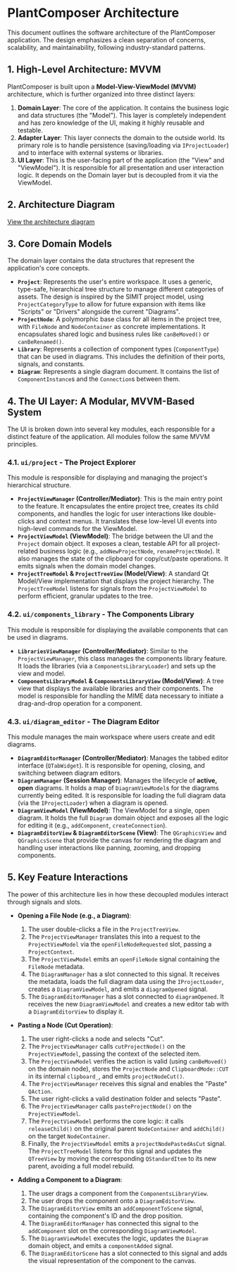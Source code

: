 # PlantComposer Architecture

This document outlines the software architecture of the PlantComposer application. The design emphasizes a clean separation of concerns, scalability, and maintainability, following industry-standard patterns.

## 1. High-Level Architecture: MVVM

PlantComposer is built upon a **Model-View-ViewModel (MVVM)** architecture, which is further organized into three distinct layers:

1.  **Domain Layer**: The core of the application. It contains the business logic and data structures (the "Model"). This layer is completely independent and has zero knowledge of the UI, making it highly reusable and testable.
2.  **Adapter Layer**: This layer connects the domain to the outside world. Its primary role is to handle persistence (saving/loading via `IProjectLoader`) and to interface with external systems or libraries.
3.  **UI Layer**: This is the user-facing part of the application (the "View" and "ViewModel"). It is responsible for all presentation and user interaction logic. It depends on the Domain layer but is decoupled from it via the ViewModel.

## 2. Architecture Diagram

[View the architecture diagram](./ARCHITECTURE_DIAGRAM.md)

## 3. Core Domain Models

The domain layer contains the data structures that represent the application's core concepts.

-   **`Project`**: Represents the user's entire workspace. It uses a generic, type-safe, hierarchical tree structure to manage different categories of assets. The design is inspired by the SIMIT project model, using `ProjectCategoryType` to allow for future expansion with items like "Scripts" or "Drivers" alongside the current "Diagrams".
-   **`ProjectNode`**: A polymorphic base class for all items in the project tree, with `FileNode` and `NodeContainer` as concrete implementations. It encapsulates shared logic and business rules like `canBeMoved()` or `canBeRenamed()`.
-   **`Library`**: Represents a collection of component types (`ComponentType`) that can be used in diagrams. This includes the definition of their ports, signals, and constants.
-   **`Diagram`**: Represents a single diagram document. It contains the list of `ComponentInstance`s and the `Connection`s between them.

## 4. The UI Layer: A Modular, MVVM-Based System

The UI is broken down into several key modules, each responsible for a distinct feature of the application. All modules follow the same MVVM principles.

### 4.1. `ui/project` - The Project Explorer

This module is responsible for displaying and managing the project's hierarchical structure.

-   **`ProjectViewManager` (Controller/Mediator)**: This is the main entry point to the feature. It encapsulates the entire project tree, creates its child components, and handles the logic for user interactions like double-clicks and context menus. It translates these low-level UI events into high-level commands for the ViewModel.
-   **`ProjectViewModel` (ViewModel)**: The bridge between the UI and the `Project` domain object. It exposes a clean, testable API for all project-related business logic (e.g., `addNewProjectNode`, `renameProjectNode`). It also manages the state of the clipboard for copy/cut/paste operations. It emits signals when the domain model changes.
-   **`ProjectTreeModel` & `ProjectTreeView` (Model/View)**: A standard Qt Model/View implementation that displays the project hierarchy. The `ProjectTreeModel` listens for signals from the `ProjectViewModel` to perform efficient, granular updates to the tree.

### 4.2. `ui/components_library` - The Components Library

This module is responsible for displaying the available components that can be used in diagrams.

-   **`LibrariesViewManager` (Controller/Mediator)**: Similar to the `ProjectViewManager`, this class manages the components library feature. It loads the libraries (via a `ComponentsLibraryLoader`) and sets up the view and model.
-   **`ComponentsLibraryModel` & `ComponentsLibraryView` (Model/View)**: A tree view that displays the available libraries and their components. The model is responsible for handling the MIME data necessary to initiate a drag-and-drop operation for a component.

### 4.3. `ui/diagram_editor` - The Diagram Editor

This module manages the main workspace where users create and edit diagrams.

-   **`DiagramEditorManager` (Controller/Mediator)**: Manages the tabbed editor interface (`QTabWidget`). It is responsible for opening, closing, and switching between diagram editors.
-   **`DiagramManager` (Session Manager)**: Manages the lifecycle of **active, open** diagrams. It holds a map of `DiagramViewModel`s for the diagrams currently being edited. It is responsible for loading the full diagram data (via the `IProjectLoader`) when a diagram is opened.
-   **`DiagramViewModel` (ViewModel)**: The ViewModel for a single, open diagram. It holds the full `Diagram` domain object and exposes all the logic for editing it (e.g., `addComponent`, `createConnection`).
-   **`DiagramEditorView` & `DiagramEditorScene` (View)**: The `QGraphicsView` and `QGraphicsScene` that provide the canvas for rendering the diagram and handling user interactions like panning, zooming, and dropping components.

## 5. Key Feature Interactions

The power of this architecture lies in how these decoupled modules interact through signals and slots.

-   **Opening a File Node (e.g., a Diagram)**:
    1.  The user double-clicks a file in the `ProjectTreeView`.
    2.  The `ProjectViewManager` translates this into a request to the `ProjectViewModel` via the `openFileNodeRequested` slot, passing a `ProjectContext`.
    3.  The `ProjectViewModel` emits an `openFileNode` signal containing the `FileNode` metadata.
    4.  The `DiagramManager` has a slot connected to this signal. It receives the metadata, loads the full diagram data using the `IProjectLoader`, creates a `DiagramViewModel`, and emits a `diagramOpened` signal.
    5.  The `DiagramEditorManager` has a slot connected to `diagramOpened`. It receives the new `DiagramViewModel` and creates a new editor tab with a `DiagramEditorView` to display it.

-   **Pasting a Node (Cut Operation)**:
    1.  The user right-clicks a node and selects "Cut".
    2.  The `ProjectViewManager` calls `cutProjectNode()` on the `ProjectViewModel`, passing the context of the selected item.
    3.  The `ProjectViewModel` verifies the action is valid (using `canBeMoved()` on the domain node), stores the `ProjectNode` and `ClipboardMode::CUT` in its internal `clipboard_`, and emits `projectNodeCut()`.
    4.  The `ProjectViewManager` receives this signal and enables the "Paste" `QAction`.
    5.  The user right-clicks a valid destination folder and selects "Paste".
    6.  The `ProjectViewManager` calls `pasteProjectNode()` on the `ProjectViewModel`.
    7.  The `ProjectViewModel` performs the core logic: it calls `releaseChild()` on the original parent `NodeContainer` and `addChild()` on the target `NodeContainer`.
    8.  Finally, the `ProjectViewModel` emits a `projectNodePastedAsCut` signal. The `ProjectTreeModel` listens for this signal and updates the `QTreeView` by moving the corresponding `QStandardItem` to its new parent, avoiding a full model rebuild.

-   **Adding a Component to a Diagram**:
    1.  The user drags a component from the `ComponentsLibraryView`.
    2.  The user drops the component onto a `DiagramEditorView`.
    3.  The `DiagramEditorView` emits an `addComponentToScene` signal, containing the component's ID and the drop position.
    4.  The `DiagramEditorManager` has connected this signal to the `addComponent` slot on the corresponding `DiagramViewModel`.
    5.  The `DiagramViewModel` executes the logic, updates the `Diagram` domain object, and emits a `componentAdded` signal.
    6.  The `DiagramEditorScene` has a slot connected to this signal and adds the visual representation of the component to the canvas.